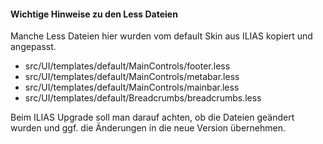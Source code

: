 #### Wichtige Hinweise zu den Less Dateien
Manche Less Dateien hier wurden vom default Skin aus ILIAS kopiert und angepasst.
- src/UI/templates/default/MainControls/footer.less
- src/UI/templates/default/MainControls/metabar.less
- src/UI/templates/default/MainControls/mainbar.less
- src/UI/templates/default/Breadcrumbs/breadcrumbs.less

Beim ILIAS Upgrade soll man darauf achten, ob die Dateien geändert wurden und ggf. die Änderungen in die neue Version übernehmen.